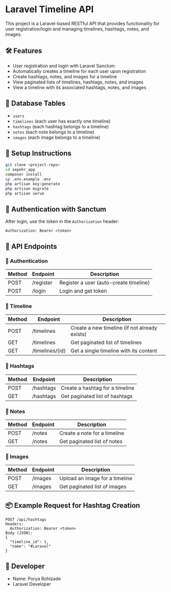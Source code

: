 # Laravel Timeline API

This project is a Laravel-based RESTful API that provides functionality for user registration/login and managing timelines, hashtags, notes, and images.

## 🛠 Features

- User registration and login with Laravel Sanctum
- Automatically creates a timeline for each user upon registration
- Create hashtags, notes, and images for a timeline
- View paginated lists of timelines, hashtags, notes, and images
- View a timeline with its associated hashtags, notes, and images

## 📁 Database Tables

- `users`
- `timelines` (each user has exactly one timeline)
- `hashtags` (each hashtag belongs to a timeline)
- `notes` (each note belongs to a timeline)
- `images` (each image belongs to a timeline)

## 🚀 Setup Instructions

```bash
git clone <project-repo>
cd sepehr_app
composer install
cp .env.example .env
php artisan key:generate
php artisan migrate
php artisan serve
```

## 🔐 Authentication with Sanctum

After login, use the token in the `Authorization` header:

```
Authorization: Bearer <token>
```

## 📡 API Endpoints

### 🔸 Authentication

| Method | Endpoint   | Description             |
|--------|------------|-------------------------|
| POST   | /register  | Register a user (auto-create timeline) |
| POST   | /login     | Login and get token     |

### 🔸 Timeline

| Method | Endpoint       | Description                                 |
|--------|----------------|---------------------------------------------|
| POST   | /timelines     | Create a new timeline (if not already exists) |
| GET    | /timelines     | Get paginated list of timelines             |
| GET    | /timelines/{id}| Get a single timeline with its content      |

### 🔸 Hashtags

| Method | Endpoint   | Description                          |
|--------|------------|--------------------------------------|
| POST   | /hashtags  | Create a hashtag for a timeline      |
| GET    | /hashtags  | Get paginated list of hashtags       |

### 🔸 Notes

| Method | Endpoint | Description                         |
|--------|----------|-------------------------------------|
| POST   | /notes   | Create a note for a timeline        |
| GET    | /notes   | Get paginated list of notes         |

### 🔸 Images

| Method | Endpoint | Description                         |
|--------|----------|-------------------------------------|
| POST   | /images  | Upload an image for a timeline      |
| GET    | /images  | Get paginated list of images        |

## 📦 Example Request for Hashtag Creation

```
POST /api/hashtags
Headers:
  Authorization: Bearer <token>
Body (JSON):
{
  "timeline_id": 1,
  "name": "#Laravel"
}
```

## 👤 Developer

- Name: Porya Rohizade
- Laravel Developer